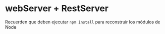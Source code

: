 # webServer + RestServer

Recuerden que deben ejecutar ``npm install`` para reconstruir los módulos de Node